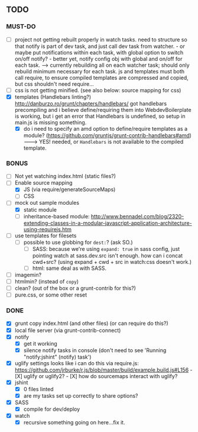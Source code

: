 ## TODO
### MUST-DO
- [ ] project not getting rebuilt properly in watch tasks.
      need to structure so that notify is part of dev task,
      and just call dev task from watcher.
        - or maybe put notifications within each task,
      with global option to switch on/off notify?
          - better yet, notify config obj with global and on/off for each task.
      --> currently rebuilding all on each watcher task;
          should only rebuild minimum necessary for each task.
          js and templates must both call require, to ensure compiled templates are compressed and copied,
          but css shouldn't need require...
- [ ] css is not getting minified.
      (see also below: source mapping for css)
- [X] templates (Handlebars linting?)
      http://danburzo.ro/grunt/chapters/handlebars/
      got handlebars precompiling and i believe define/requiring them into WebdevBoilerplate is working,
      but i get an error that Handlebars is undefined, so setup in main.js is missing something.
  - [X] do i need to specify an amd option to define/require templates as a module? (https://github.com/gruntjs/grunt-contrib-handlebars#amd)
      ---> YES! needed, or `Handlebars` is not available to the compiled template.

### BONUS
- [ ] Not yet watching index.html (static files?)
- [ ] Enable source mapping
  - [X] JS (via require/generateSourceMaps)
  - [ ] CSS
- [ ] mock out sample modules
  - [X] static module
  - [ ] inheritance-based module: http://www.bennadel.com/blog/2320-extending-classes-in-a-modular-javascript-application-architecture-using-requirejs.htm
- [ ] use templates for filesets
  - [ ] possible to use globbing for `dest:`? (ask SO.)
    - [ ] SASS: because we're using `expand: true` in sass config,
          just pointing watch at sass.dev.src isn't enough.
          how can i concat cwd+src?
          (using expand + cwd + src in watch:css doesn't work.)
    - [ ] html: same deal as with SASS.
- [ ] imagemin?
- [ ] htmlmin? (instead of `copy`)
- [ ] clean? (out of the box or a grunt-contrib for this?)
- [ ] pure.css, or some other reset

### DONE
- [X] grunt copy index.html (and other files)
      (or can require do this?)
- [X] local file server (via grunt-contrib-connect)
- [X] notify
    - [X] get it working
    - [X] silence notify tasks in console
          (don't need to see 'Running "notify:jshint" (notify) task')
- [X] uglify settings
      looks like i can do this via require.js:
      https://github.com/jrburke/r.js/blob/master/build/example.build.js#L156
      - [X] uglify or uglify2?
      - [X] how do sourcemaps interact with uglify?
- [X] jshint
    - [X] 0 files linted
    - [X] are my tasks set up correctly to share options?
- [X] SASS
    - [X] compile for dev/deploy
- [X] watch
    - [X] recursive something going on here...fix it.
